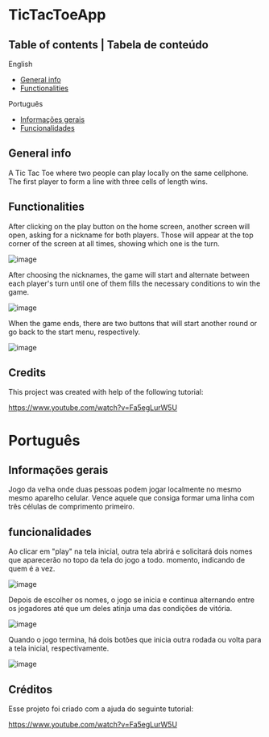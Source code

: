 # TicTacToeApp

## Table of contents | Tabela de conteúdo

English
* [General info](#general-info)
* [Functionalities](#functionalities)

Português
* [Informações gerais](#informações-gerais)
* [Funcionalidades](#funcionalidades)

## General info

A Tic Tac Toe where two people can play locally on the same cellphone. The first player to form a line with three cells
of length wins.

## Functionalities

After clicking on the play button on the home screen, another screen will open, asking for a nickname for both players. Those will
appear at the top corner of the screen at all times, showing which one is the turn.

![image](https://user-images.githubusercontent.com/56042071/184371329-8d7bab84-c841-4ce7-b52e-14c97f71341c.png)

After choosing the nicknames, the game will start and alternate between each player's turn until one of them fills the necessary
conditions to win the game.

![image](https://user-images.githubusercontent.com/56042071/184371713-910a183c-12d9-4cf8-b656-c5d732632bfc.png)

When the game ends, there are two buttons that will start another round or go back to the start menu, respectively.

![image](https://user-images.githubusercontent.com/56042071/184371558-e06a8d22-d040-40f8-8938-fdea9f4748f2.png)

## Credits

This project was created with help of the following tutorial:

https://www.youtube.com/watch?v=Fa5egLurW5U

# Português

## Informações gerais

Jogo da velha onde duas pessoas podem jogar localmente no mesmo mesmo aparelho celular. Vence aquele que consiga formar 
uma linha com três células de comprimento primeiro.

## funcionalidades

Ao clicar em "play" na tela inicial, outra tela abrirá e solicitará dois nomes que aparecerão no topo da tela do jogo a todo.
momento, indicando de quem é a vez.

![image](https://user-images.githubusercontent.com/56042071/184371329-8d7bab84-c841-4ce7-b52e-14c97f71341c.png)

Depois de escolher os nomes, o jogo se inicia e continua alternando entre os jogadores até que um deles atinja uma das
condições de vitória.

![image](https://user-images.githubusercontent.com/56042071/184371713-910a183c-12d9-4cf8-b656-c5d732632bfc.png)

Quando o jogo termina, há dois botões que inicia outra rodada ou volta para a tela inicial, respectivamente.

![image](https://user-images.githubusercontent.com/56042071/184371558-e06a8d22-d040-40f8-8938-fdea9f4748f2.png)

## Créditos

Esse projeto foi criado com a ajuda do seguinte tutorial:

https://www.youtube.com/watch?v=Fa5egLurW5U
